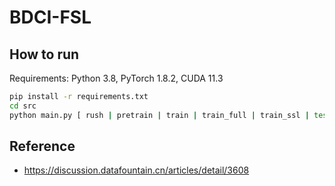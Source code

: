# BDCI-FSL

## How to run

Requirements: Python 3.8, PyTorch 1.8.2, CUDA 11.3

```bash
pip install -r requirements.txt
cd src
python main.py [ rush | pretrain | train | train_full | train_ssl | test ]
```

## Reference

- https://discussion.datafountain.cn/articles/detail/3608
